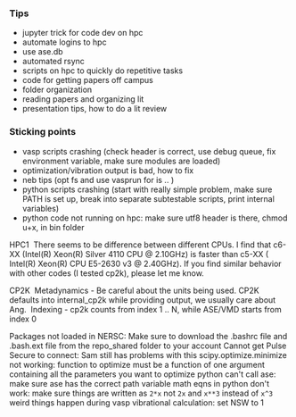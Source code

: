 
### Tips
- jupyter trick for code dev on hpc
- automate logins to hpc
- use ase.db
- automated rsync
- scripts on hpc to quickly do repetitive tasks
- code for getting papers off campus
- folder organization
- reading papers and organizing lit
- presentation tips, how to do a lit review

### Sticking points
- vasp scripts crashing (check header is correct, use debug queue, fix environment variable, make sure modules are loaded)
- optimization/vibration output is bad, how to fix
- neb tips (opt fs and use vasprun for is .. )
- python scripts crashing (start with really simple problem, make sure PATH is set up, break into separate subtestable scripts, print internal variables)
- python code not running on hpc: make sure utf8 header is there, chmod u+x, in bin folder

HPC1 
There seems to be difference between different CPUs. I find that c6-XX (Intel(R) Xeon(R) Silver 4110 CPU @ 2.10GHz) is faster than c5-XX ( Intel(R) Xeon(R) CPU E5-2630 v3 @ 2.40GHz). If you find similar behavior with other codes (I tested cp2k), please let me know. 


CP2K 
Metadynamics - Be careful about the units being used. CP2K defaults into internal_cp2k while providing output, we usually care about Ang. 
Indexing - cp2k counts from index 1 .. N, while ASE/VMD starts from index 0 

Packages not loaded in NERSC: Make sure to download the .bashrc file and .bash.ext file from the repo_shared folder to your account
Cannot get Pulse Secure to connect: Sam still has problems with this
scipy.optimize.minimize not working: function to optimize must be a function of one argument containing all the parameters you want to optimize
python can't call ase: make sure ase has the correct path variable
math eqns in python don't work: make sure things are written as ```2*x``` not ```2x``` and ```x**3``` instead of ```x^3```
weird things happen during vasp vibrational calculation: set NSW to 1


